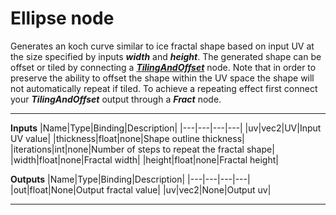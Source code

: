 # Ellipse node
Generates an koch curve similar to ice fractal shape based on input UV at the size specified by inputs <b><i>width</i></b> and <b><i>height</i></b>. The generated shape can be offset or tiled by connecting a <b><i>[TilingAndOffset](/documentation/Nodes/UV/TilingAndOffset.md)</i></b> node. Note that in order to preserve the ability to offset the shape within the UV space the shape will not automatically repeat if tiled. To achieve a repeating effect first connect your <b><i>TilingAndOffset</i></b> output through a <b><i>Fract</i></b> node.
<hr>

**Inputs**
|Name|Type|Binding|Description|
|---|---|---|---|
|uv|vec2|UV|Input UV value|
|thickness|float|none|Shape outline thickness|
|iterations|int|none|Number of steps to repeat the fractal shape|
|width|float|none|Fractal width|
|height|float|none|Fractal height|
  
**Outputs**
|Name|Type|Binding|Description|
|---|---|---|---|
|out|float|None|Output fractal value|
|uv|vec2|None|Output uv|
___